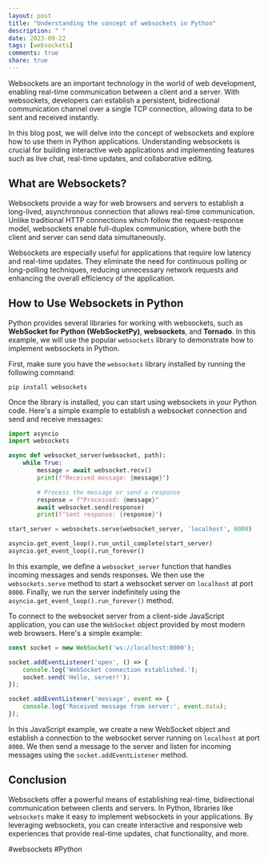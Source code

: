 ```yaml
---
layout: post
title: "Understanding the concept of websockets in Python"
description: " "
date: 2023-09-22
tags: [websockets]
comments: true
share: true
---
```


Websockets are an important technology in the world of web development, enabling real-time communication between a client and a server. With websockets, developers can establish a persistent, bidirectional communication channel over a single TCP connection, allowing data to be sent and received instantly.

In this blog post, we will delve into the concept of websockets and explore how to use them in Python applications. Understanding websockets is crucial for building interactive web applications and implementing features such as live chat, real-time updates, and collaborative editing.

## What are Websockets?

Websockets provide a way for web browsers and servers to establish a long-lived, asynchronous connection that allows real-time communication. Unlike traditional HTTP connections which follow the request-response model, websockets enable full-duplex communication, where both the client and server can send data simultaneously.

Websockets are especially useful for applications that require low latency and real-time updates. They eliminate the need for continuous polling or long-polling techniques, reducing unnecessary network requests and enhancing the overall efficiency of the application.

## How to Use Websockets in Python

Python provides several libraries for working with websockets, such as **WebSocket for Python (WebSocketPy)**, **websockets**, and **Tornado**. In this example, we will use the popular `websockets` library to demonstrate how to implement websockets in Python.

First, make sure you have the `websockets` library installed by running the following command:

```
pip install websockets
```

Once the library is installed, you can start using websockets in your Python code. Here's a simple example to establish a websocket connection and send and receive messages:

```python
import asyncio
import websockets

async def websocket_server(websocket, path):
    while True:
        message = await websocket.recv()
        print(f"Received message: {message}")

        # Process the message or send a response
        response = f"Processed: {message}"
        await websocket.send(response)
        print(f"Sent response: {response}")

start_server = websockets.serve(websocket_server, 'localhost', 8000)

asyncio.get_event_loop().run_until_complete(start_server)
asyncio.get_event_loop().run_forever()
```

In this example, we define a `websocket_server` function that handles incoming messages and sends responses. We then use the `websockets.serve` method to start a websocket server on `localhost` at port `8000`. Finally, we run the server indefinitely using the `asyncio.get_event_loop().run_forever()` method.

To connect to the websocket server from a client-side JavaScript application, you can use the `WebSocket` object provided by most modern web browsers. Here's a simple example:

```javascript
const socket = new WebSocket('ws://localhost:8000');

socket.addEventListener('open', () => {
    console.log('WebSocket connection established.');
    socket.send('Hello, server!');
});

socket.addEventListener('message', event => {
    console.log('Received message from server:', event.data);
});
```

In this JavaScript example, we create a new WebSocket object and establish a connection to the websocket server running on `localhost` at port `8000`. We then send a message to the server and listen for incoming messages using the `socket.addEventListener` method.

## Conclusion

Websockets offer a powerful means of establishing real-time, bidirectional communication between clients and servers. In Python, libraries like `websockets` make it easy to implement websockets in your applications. By leveraging websockets, you can create interactive and responsive web experiences that provide real-time updates, chat functionality, and more.

#websockets #Python